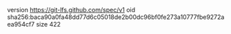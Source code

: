 version https://git-lfs.github.com/spec/v1
oid sha256:baca90a0fa48dd77d6c05018de2b00dc96bf0fe273a10777fbe9272aea954cf7
size 422
